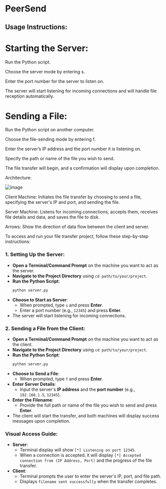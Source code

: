 # PeerSend

## Usage Instructions:
# Starting the Server:

Run the Python script.

Choose the server mode by entering s.

Enter the port number for the server to listen on.

The server will start listening for incoming connections and will handle file reception automatically.


# Sending a File:

Run the Python script on another computer.

Choose the file-sending mode by entering f.

Enter the server’s IP address and the port number it is listening on.

Specify the path or name of the file you wish to send.

The file transfer will begin, and a confirmation will display upon completion.

Architecture:

![image](https://github.com/user-attachments/assets/6d546dde-fe73-48db-bc1c-612c71508122)


Client Machine: Initiates the file transfer by choosing to send a file, specifying the server's IP and port, and sending the file.

Server Machine: Listens for incoming connections, accepts them, receives file details and data, and saves the file to disk.

Arrows: Show the direction of data flow between the client and server.


To access and run your file transfer project, follow these step-by-step instructions:

### 1. **Setting Up the Server**:
   - **Open a Terminal/Command Prompt** on the machine you want to act as the server.
   - **Navigate to the Project Directory** using `cd path/to/your/project`.
   - **Run the Python Script**:
     ```bash
     python server.py
     ```
   - **Choose to Start as Server**:
     - When prompted, type `s` and press **Enter**.
     - Enter a port number (e.g., `12345`) and press **Enter**.
   - The server will start listening for incoming connections.

### 2. **Sending a File from the Client**:
   - **Open a Terminal/Command Prompt** on the machine you want to act as the client.
   - **Navigate to the Project Directory** using `cd path/to/your/project`.
   - **Run the Python Script**:
     ```bash
     python server.py
     ```
   - **Choose to Send a File**:
     - When prompted, type `f` and press **Enter**.
   - **Enter Server Details**:
     - Input the server's **IP address** and the **port number** (e.g., `192.168.1.5`, `12345`).
   - **Enter the Filename**:
     - Provide the full path or name of the file you wish to send and press **Enter**.
   - The client will start the transfer, and both machines will display success messages upon completion.

### **Visual Access Guide**:
- **Server**:
  - Terminal display will show `[*] Listening on port 12345`.
  - When a connection is accepted, it will display `[*] Accepted connection from (IP Address, Port)` and the progress of the file transfer.
- **Client**:
  - Terminal prompts the user to enter the server's IP, port, and file path.
  - Displays `filename sent successfully` when the transfer completes.


